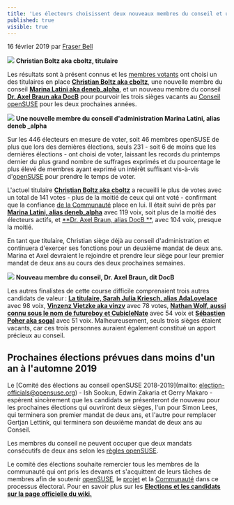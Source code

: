 ```yaml
---
title: 'Les électeurs choisissent deux nouveaux membres du conseil et un actuel titulaire pour le conseil openSUSE'
published: true
visible: true
---
```


16 février 2019 par [Fraser Bell](https://news.opensuse.org/author/fraser_bell/)

![](https://news.opensuse.org/wp-content/uploads/2019/01/Christian_Boltz-300x282.jpeg)
**Christian Boltz aka cboltz, titulaire**

Les résultats sont à présent connus et les [membres votants](https://en.opensuse.org/openSUSE:Members) ont choisi un des titulaires en place **[Christian Boltz aka cboltz](https://news.opensuse.org/2019/01/21/2018-2019-opensuse-board-elections-meet-incumbent-christian-boltz/)**, une nouvelle membre du conseil [**Marina Latini aka deneb_alpha**](https://news.opensuse.org/2019/01/26/2018-2019-opensuse-board-elections-meet-marina-latini/), et un nouveau membre du conseil [**Dr. Axel Braun aka DocB**](https://news.opensuse.org/2019/01/22/21530/) pour pourvoir les trois sièges vacants au [Conseil openSUSE](https://en.opensuse.org/openSUSE:Board) pour les deux prochaines années.

![](https://news.opensuse.org/wp-content/uploads/2019/01/LatiniM-279x300.png)
**Une nouvelle membre du conseil d'administration Marina Latini, alias deneb _alpha**

Sur les 446 électeurs en mesure de voter, soit 46 membres openSUSE de plus que lors des dernières élections, seuls 231 - soit 6 de moins que les dernières élections - ont choisi de voter, laissant les records du printemps dernier du plus grand nombre de suffrages exprimés et du pourcentage le plus élevé de membres ayant exprimé un intérêt suffisant vis-à-vis d'[openSUSE](https://www.opensuse.org/) pour prendre le temps de voter.

L'actuel titulaire **[Christian Boltz aka cboltz](https://news.opensuse.org/2019/01/21/2018-2019-opensuse-board-elections-meet-incumbent-christian-boltz/)** a recueilli le plus de votes avec un total de 141 votes - plus de la moitié de ceux qui ont voté - confirmant que la confiance [de la Communauté](https://en.opensuse.org/openSUSE:Members) place en lui. Il était suivi de près par [**Marina Latini, alias deneb_alpha**](https://news.opensuse.org/2019/01/26/2018-2019-opensuse-board-elections-meet-marina-latini/) avec 119 voix, soit plus de la moitié des électeurs actifs, et [**Dr. Axel Braun, alias DocB **](https://news.opensuse.org/2019/01/22/21530/), avec 104 voix, presque la moitié.

En tant que titulaire, Christian siège déjà au conseil d'administration et continuera d'exercer ses fonctions pour un deuxième mandat de deux ans. Marina et Axel devraient le rejoindre et prendre leur siège pour leur premier mandat de deux ans au cours des deux prochaines semaines.

![](https://news.opensuse.org/wp-content/uploads/2019/01/DocB.png)
**Nouveau membre du conseil, Dr. Axel Braun, dit DocB**

Les autres finalistes de cette course difficile comprenaient trois autres candidats de valeur : [**La titulaire, Sarah Julia Kriesch, alias AdaLovelace**](https://news.opensuse.org/2019/01/23/2018-2019-opensuse-board-elections-meet-incumbent-sarah-julia-kriesch/) avec 98 voix, [**Vinzenz Vietzke aka vinzv**](https://news.opensuse.org/2019/01/25/2018-2019-opensuse-board-elections-meet-vinzenz-vietzke/) avec 78 votes, [**Nathan Wolf, aussi connu sous le nom de futureboy et CubicleNate**](https://news.opensuse.org/2019/01/26/2018-2019-opensuse-board-elections-meet-nathan-wolf/) avec 54 voix et [**Sébastien Poher aka sogal**](https://news.opensuse.org/2019/01/24/2018-2019-opensuse-board-elections-meet-sebastien-poher/) avec 51 voix. Malheureusement, seuls trois sièges étaient vacants, car ces trois personnes auraient également constitué un apport précieux au conseil.

Prochaines élections prévues dans moins d'un an à l'automne 2019
--------------------------------------------------

Le [Comité des élections au conseil openSUSE 2018-2019](mailto: election-officials@opensuse.org) - Ish Sookun, Edwin Zakaria et Gerry Makaro - espèrent sincèrement que les candidats se présenteront de nouveau pour les prochaines élections qui ouvriront deux sièges, l'un pour Simon Lees, qui terminera son premier mandat de deux ans, et l'autre pour remplacer Gertjan Lettink, qui terminera son deuxième mandat de deux ans au Conseil.

Les membres du conseil ne peuvent occuper que deux mandats consécutifs de deux ans selon les [règles openSUSE](https://fr.opensuse.org/openSUSE:Board_election_rules).

Le comité des élections souhaite remercier tous les membres de la communauté qui ont pris les devants et s'acquittent de leurs tâches de membres afin de soutenir [openSUSE](https://www.opensuse.org/), le [projet](https://en.opensuse.org/Portal:Project) et la [Communauté](https://fr.opensuse.org/openSUSE:Members) dans ce processus électoral. Pour en savoir plus sur les [**Elections et les candidats sur la page officielle du wiki.**](https://en.opensuse.org/openSUSE:Board_election)
